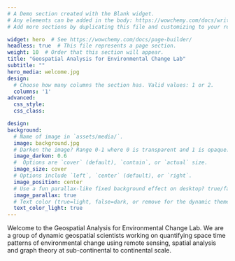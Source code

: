 ```yaml
---
# A Demo section created with the Blank widget.
# Any elements can be added in the body: https://wowchemy.com/docs/writing-markdown-latex/
# Add more sections by duplicating this file and customizing to your requirements.

widget: hero  # See https://wowchemy.com/docs/page-builder/
headless: true  # This file represents a page section.
weight: 10  # Order that this section will appear.
title: "Geospatial Analysis for Environmental Change Lab"
subtitle: ""
hero_media: welcome.jpg
design:
  # Choose how many columns the section has. Valid values: 1 or 2.
  columns: '1'
advanced:
  css_style:
  css_class:

design:
background:
  # Name of image in `assets/media/`.
  image: background.jpg
  # Darken the image? Range 0-1 where 0 is transparent and 1 is opaque.
  image_darken: 0.6
  #  Options are `cover` (default), `contain`, or `actual` size.
  image_size: cover
  # Options include `left`, `center` (default), or `right`.
  image_position: center
  # Use a fun parallax-like fixed background effect on desktop? true/false
  image_parallax: true
  # Text color (true=light, false=dark, or remove for the dynamic theme color).
  text_color_light: true
---
```


Welcome to the Geospatial Analysis for Environmental Change Lab. We are a group of dynamic geospatial scientists working on quantifying space time patterns of environmental change using remote sensing, spatial analysis and graph theory at sub-continental to continental scale.
